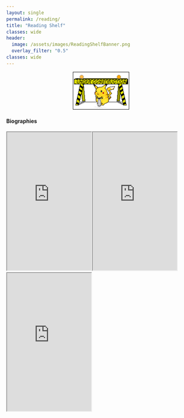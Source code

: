 ```yaml
---
layout: single
permalink: /reading/
title: "Reading Shelf"
classes: wide
header:
  image: /assets/images/ReadingShelfBanner.png
  overlay_filter: "0.5"
classes: wide
---
```

<p align="center">
    <a href="/assets/images/blog/pikachoo.gif"><img src="/assets/images/blog/pikachoo.gif"></a>
</p>


#### Biographies

<iframe type="text/html" width="224" height="367" frameborder="2" allowfullscreen style="max-width:100%" src="https://read.amazon.com/kp/card?asin=B00P6TZFT6&preview=inline&linkCode=kpe&ref_=cm_sw_r_kb_dp_3XBJG2D38C17C85B39V5" ></iframe><iframe type="text/html" width="224" height="367" frameborder="2" allowfullscreen style="max-width:100%" src="https://read.amazon.com/kp/card?asin=B003V1WXKU&preview=inline&linkCode=kpe&ref_=cm_sw_r_kb_dp_8A14Q02FWHDTS1Z7JRQ0" ></iframe><iframe type="text/html" width="224" height="367" frameborder="2" allowfullscreen style="max-width:100%" src="https://read.amazon.com/kp/card?asin=B007F5SFWS&preview=inline&linkCode=kpe&ref_=cm_sw_r_kb_dp_3HXYXPPE02MW03TSAHJ4" ></iframe>
